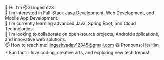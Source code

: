 👋 Hi, I’m @GLingesh123  
👀 I’m interested in Full-Stack Java Development, Web Development, and Mobile App Development.  
🌱 I’m currently learning advanced Java, Spring Boot, and Cloud Technologies.  
💞️ I’m looking to collaborate on open-source projects, Android applications, and innovative web solutions.  
📫 How to reach me: lingeshyadav12345@gmail.com 
😄 Pronouns: He/Him  
⚡ Fun fact: I love coding, creative arts, and exploring new tech trends!  


<!---
GLingesh123/GLingesh123 is a ✨ special ✨ repository because its `README.md` (this file) appears on your GitHub profile.
You can click the Preview link to take a look at your changes.
--->

